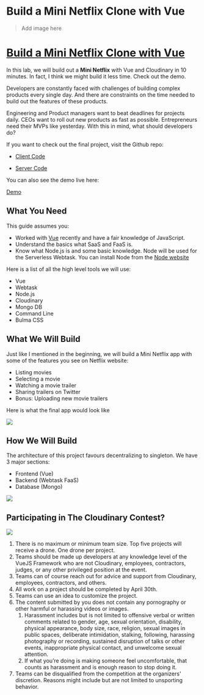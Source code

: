 # Build a Mini Netflix Clone with Vue

> Add image here

# [Build a Mini Netflix Clone with Vue](https://cloudinary.gitbooks.io/build-a-mini-netflix-clone-with-vue/content/)

In this lab, we will build out a **Mini Netflix** with Vue and Cloudinary in 10 minutes. In fact, I think we might build it less time. Check out the demo.

Developers are constantly faced with challenges of building complex products every single day. And there are constraints on the time needed to build out the features of these products.

Engineering and Product managers want to beat deadlines for projects daily. CEOs want to roll out new products as fast as possible. Entrepreneurs need their MVPs like yesterday. With this in mind, what should developers do?

If you want to check out the final project, visit the Github repo:

* [Client Code](https://github.com/cloudinary-developers/vue-mini-netflix-demo)

* [Server Code](https://github.com/cloudinary-developers/vue-mini-netflix-demo-server)

You can also see the demo live here:

[Demo](https://stupefied-mirzakhani-71dd38.netlify.com/)

## What You Need

This guide assumes you:

* Worked with [Vue](https://vuejs.org/) recently and have a fair knowledge of JavaScript.
* Understand the basics what SaaS and FaaS is.
* Know what Node.js is and some basic knowledge. Node will be used for the Serverless Webtask. You can install Node from the [Node website](https://nodejs.org/en/)

Here is a list of all the high level tools we will use:

- Vue
- Webtask
- Node.js
- Cloudinary
- Mongo DB
- Command Line
- Bulma CSS

## What We Will Build

Just like I mentioned in the beginning, we will build a Mini Netflix app with some of the features you see on Netflix website:

- Listing movies
- Selecting a movie
- Watching a movie trailer
- Sharing trailers on Twitter
- Bonus: Uploading new movie trailers

Here is what the final app would look like

![](https://res.cloudinary.com/christekh/image/upload/v1521713473/Screen_Shot_2018-03-22_at_11.10.14_AM_siu88b.png)

## How We Will Build

The architecture of this project favours decentralizing to singleton. We have 3 major sections:

- Frontend (Vue)
- Backend (Webtask FaaS)
- Database (Mongo)

![](https://res.cloudinary.com/christekh/image/upload/v1521714212/Group_uzxrb7.png)

## Participating in The Cloudinary Contest?

![](https://res.cloudinary.com/christekh/image/upload/v1521714413/VueJS_Contest_image_xihzzm.png)

1. There is no maximum or minimum team size. Top five projects will receive a drone. One drone per project.
2. Teams should be made up developers at any knowledge level of the VueJS Framework who are not Cloudinary, employees, contractors, judges, or any other privileged position at the event.
3. Teams can of course reach out for advice and support from Cloudinary, employees, contractors, and others.
4. All work on a project should be completed by April 30th.
5. Teams can use an idea to customize the project.
6. The content submitted by you does not contain any pornography or other harmful or harassing videos or images.
    1. Harassment includes but is not limited to offensive verbal or written comments related to gender, age, sexual orientation, disability, physical appearance, body size, race, religion, sexual images in public spaces, deliberate intimidation, stalking, following, harassing photography or recording, sustained disruption of talks or other events, inappropriate physical contact, and unwelcome sexual attention. 
    2. If what you’re doing is making someone feel uncomfortable, that counts as harassment and is enough reason to stop doing it.
7. Teams can be disqualified from the competition at the organizers' discretion. Reasons might include but are not limited to unsporting behavior.